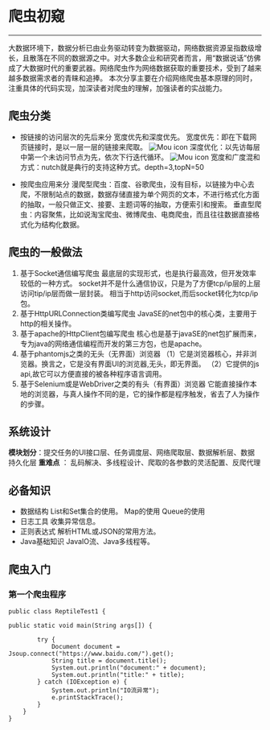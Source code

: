 # 爬虫初窥 #
----------
大数据环境下，数据分析已由业务驱动转变为数据驱动，网络数据资源呈指数级增长，且散落在不同的数据源之中。对大多数企业和研究者而言，用“数据说话”仿佛成了大数据时代的重要武器。网络爬虫作为网络数据获取的重要技术，受到了越来越多数据需求者的青睐和追捧。
本次分享主要在介绍网络爬虫基本原理的同时，注重具体的代码实现，加深读者对爬虫的理解，加强读者的实战能力。


## 爬虫分类 ##
- 按链接的访问层次的先后来分
	宽度优先和深度优先。
	宽度优先：即在下载网页链接时，是以一层一层的链接来爬取。
![Mou icon](http://images.gitbook.cn/a1410cd0-7dce-11e8-8748-9f97e9dc7c3b)
	深度优化：以先访每层中第一个未访问节点为先，依次下行迭代循环。
![Mou icon](http://images.gitbook.cn/8fd1dab0-7dce-11e8-8a07-2345656531ad)
	宽度和广度混和方式：nutch就是典行的支持这种方式。depth=3,topN=50

- 按爬虫应用来分
	漫爬型爬虫：百度、谷歌爬虫，没有目标，以链接为中心去爬，不限制站点的数据，数据存储直接为单个网页的文本，不进行格式化方面的抽取，一般只做正文、接要、主题词等的抽取，方便索引和搜索。
	垂直型爬虫：内容聚焦，比如说淘宝爬虫、微博爬虫、电商爬虫，而且往往数据直接格式化为结构化数据。


## 爬虫的一般做法 ##
1. 基于Socket通信编写爬虫
	   最底层的实现形式，也是执行最高效，但开发效率较低的一种方式。
	   socket并不是什么通信协议，只是为了方便tcp/ip层的上层访问tip/ip层而做一层封装。
	   相当于http访问socket,而后socket转化为tcp/ip包。
1. 基于HttpURLConnection类编写爬虫
	   JavaSE的net包中的核心类，主要用于http的相关操作。
1. 基于apache的HttpClient包编写爬虫
	   核心也是基于javaSE的net包扩展而来，专为java的网络通信编程而开发的第三方包，也是apache。
1. 基于phantomjs之类的无头（无界面）浏览器
	   （1）它是浏览器核心，并非浏览器。换言之，它是没有界面UI的浏览器,无头，即无界面。
	   （2）它提供的js api,故它可以方便直接的被各种程序语言调用。
1. 基于Selenium或是WebDriver之类的有头（有界面）浏览器
	   它能直接操作本地的浏览器，与真人操作不同的是，它的操作都是程序触发，省去了人为操作的步骤。

## 系统设计 ##
**模块划分**：提交任务的UI接口层、任务调度层、网络爬取层、数据解析层、数据持久化层
**重难点**  ：  乱码解决、多线程设计、爬取的各参数的灵活配置、反爬代理


## 必备知识 ##
- 数据结构
	List和Set集合的使用。
	Map的使用
	Queue的使用
- 日志工具
	收集异常信息。
- 正则表达式
	解析HTML或JSON的常用方法。
- Java基础知识
	JavaIO流、Java多线程等。

## 爬虫入门 ##
### 第一个爬虫程序 ###
    public class ReptileTest1 {

    public static void main(String args[]) {

	        try {
	            Document document = Jsoup.connect("https://www.baidu.com/").get();
	            String title = document.title();
	            System.out.println("document:" + document);
	            System.out.println("title:" + title);
	        } catch (IOException e) {
	            System.out.println("IO流异常");
	            e.printStackTrace();
	        }
    	}
	}